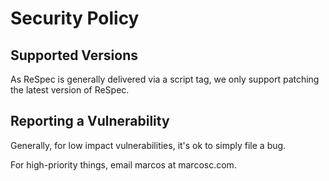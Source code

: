 # Security Policy

## Supported Versions

As ReSpec is generally delivered via a script tag, we only support patching the latest version of ReSpec. 

## Reporting a Vulnerability

Generally, for low impact vulnerabilities, it's ok to simply file a bug. 

For high-priority things, email marcos at marcosc.com.

